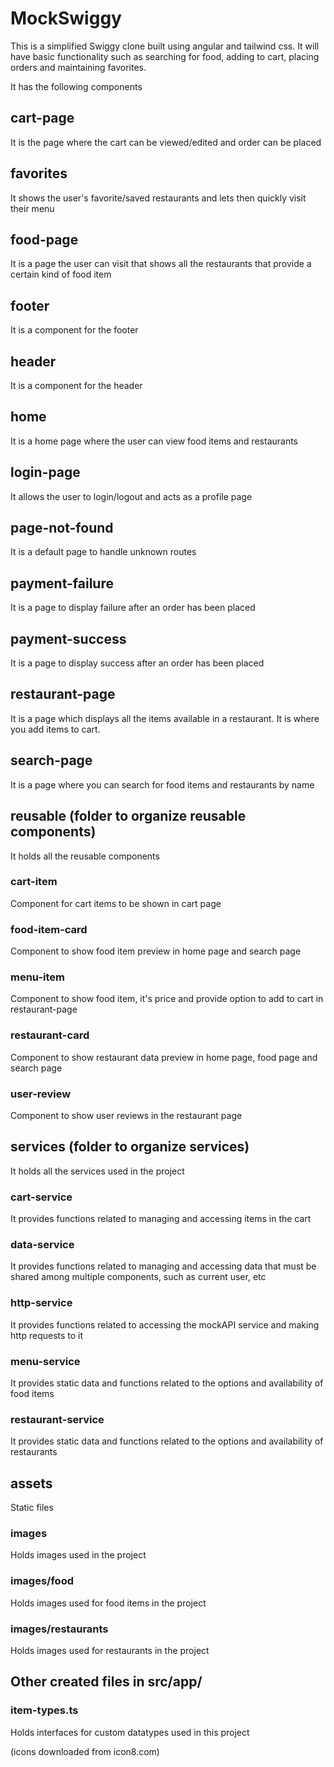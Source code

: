# MockSwiggy

This is a simplified Swiggy clone built using angular and tailwind css.
It will have basic functionality such as searching for food, adding to cart, placing orders and maintaining favorites.

It has the following components




## cart-page
It is the page where the cart can be viewed/edited and order can be placed

## favorites
It shows the user's favorite/saved restaurants and lets then quickly visit their menu

## food-page
It is a page the user can visit that shows all the restaurants that provide a certain kind of food item

## footer
It is a component for the footer

## header
It is a component for the header

## home
It is a home page where the user can view food items and restaurants

## login-page
It allows the user to login/logout and acts as a profile page

## page-not-found
It is a default page to handle unknown routes

## payment-failure
It is a page to display failure after an order has been placed

## payment-success
It is a page to display success after an order has been placed

## restaurant-page
It is a page which displays all the items available in a restaurant. It is where you add items to cart.

## search-page
It is a page where you can search for food items and restaurants by name





## reusable (folder to organize reusable components)
It holds all the reusable components

### cart-item
Component for cart items to be shown in cart page

### food-item-card
Component to show food item preview in home page and search page

### menu-item
Component to show food item, it's price and provide option to add to cart in restaurant-page

### restaurant-card
Component to show restaurant data preview in home page, food page and search page

### user-review
Component to show user reviews in the restaurant page




## services (folder to organize services)
It holds all the services used in the project

### cart-service
It provides functions related to managing and accessing items in the cart

### data-service
It provides functions related to managing and accessing data that must be shared among multiple components, such as current user, etc

### http-service
It provides functions related to accessing the mockAPI service and making http requests to it

### menu-service
It provides static data and functions related to the options and availability of food items

### restaurant-service
It provides static data and functions related to the options and availability of restaurants




## assets
Static files

### images 
Holds images used in the project

### images/food
Holds images used for food items in the project

### images/restaurants
Holds images used for restaurants in the project





## Other created files in src/app/

### item-types.ts
Holds interfaces for custom datatypes used in this project












(icons downloaded from icon8.com)
